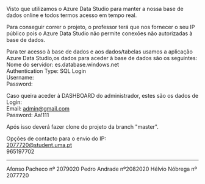 Visto que utilizamos o Azure Data Studio para manter a nossa base de dados online e todos termos acesso em tempo real.

Para conseguir correr o projeto, o professor terá que nos fornecer o seu IP público pois o Azure Data Studio não permite conexões não autorizadas à base de dados.

Para ter acesso à base de dados e aos dados/tabelas usamos a aplicação Azure Data Studio,os dados para aceder à base de dados são os seguintes:<br>
Nome do servidor: es.database.windows.net<br>
Authentication Type: SQL Login<br>
Username: <br>
Password: <br>

Caso queira aceder à DASHBOARD do administrador, estes são os dados de Login:<br>
Email: admin@gmail.com<br>
Password: Aa!111

Após isso deverá fazer clone do projeto da branch "master".

Opções de contacto para o envio do IP:<br>
2077720@student.uma.pt<br>
965197702

---------------------------------------------------
Afonso Pacheco nº 2079020
Pedro Andrade nº2082020
Hélvio Nóbrega nº 2077720
